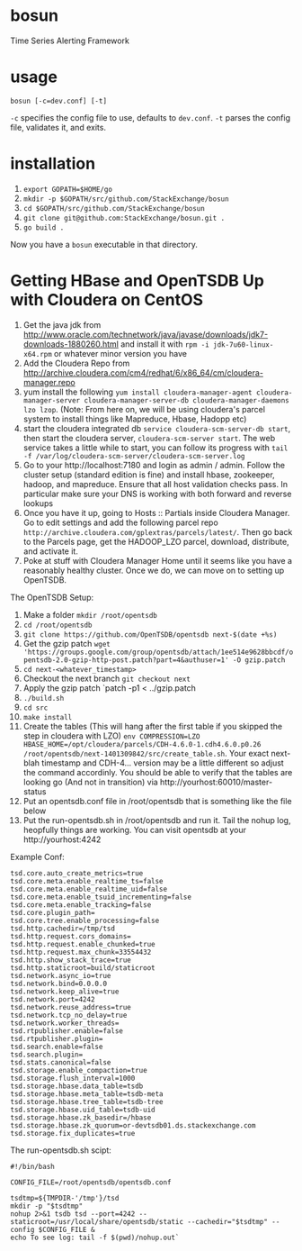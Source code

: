 bosun
====

Time Series Alerting Framework

# usage

`bosun [-c=dev.conf] [-t]`

`-c` specifies the config file to use, defaults to `dev.conf`. `-t` parses the config file, validates it, and exits.

# installation

1. `export GOPATH=$HOME/go`
1. `mkdir -p $GOPATH/src/github.com/StackExchange/bosun`
1. `cd $GOPATH/src/github.com/StackExchange/bosun`
1. `git clone git@github.com:StackExchange/bosun.git .`
1. `go build .`

Now you have a `bosun` executable in that directory.

Getting HBase and OpenTSDB Up with Cloudera on CentOS
====

1. Get the java jdk from http://www.oracle.com/technetwork/java/javase/downloads/jdk7-downloads-1880260.html and install it with `rpm -i jdk-7u60-linux-x64.rpm` or whatever minor version you have
2. Add the Cloudera Repo from http://archive.cloudera.com/cm4/redhat/6/x86_64/cm/cloudera-manager.repo
3. yum install the following `yum install cloudera-manager-agent cloudera-manager-server cloudera-manager-server-db cloudera-manager-daemons lzo lzop`. (Note: From here on, we will be using cloudera's parcel system to install things like Mapreduce, Hbase, Hadopp etc)
4. start the cloudera integrated db `service cloudera-scm-server-db start`, then start the cloudera server, `cloudera-scm-server start`. The web service takes a little while to start, you can follow its progress with `tail -f /var/log/cloudera-scm-server/cloudera-scm-server.log`
5. Go to your http://localhost:7180 and login as admin / admin. Follow the cluster setup (standard edition is fine) and install hbase, zookeeper, hadoop, and mapreduce. Ensure that all host validation checks pass. In particular make sure your DNS is working with both forward and reverse lookups
6. Once you have it up, going to Hosts :: Partials inside Cloudera Manager. Go to edit settings and add the following parcel repo `http://archive.cloudera.com/gplextras/parcels/latest/`. Then go back to the Parcels page, get the HADOOP_LZO parcel, download, distribute, and activate it.
7. Poke at stuff with Cloudera Manager Home until it seems like you have a reasonably healthy cluster. Once we do, we can move on to setting up OpenTSDB. 

The OpenTSDB Setup:

1. Make a folder `mkdir /root/opentsdb`
2. `cd /root/opentsdb`
3. `git clone https://github.com/OpenTSDB/opentsdb next-$(date +%s)`
4. Get the gzip patch `wget 'https://groups.google.com/group/opentsdb/attach/1ee514e9628bbcdf/opentsdb-2.0-gzip-http-post.patch?part=4&authuser=1' -O gzip.patch` 
5. `cd next-<whatever_timestamp>`
6. Checkout the next branch `git checkout next`
6. Apply the gzip patch `patch -p1 < ../gzip.patch
7. `./build.sh`
8. `cd src`
9. `make install`
10. Create the tables (This will hang after the first table if you skipped the step in cloudera with LZO) `env COMPRESSION=LZO HBASE_HOME=/opt/cloudera/parcels/CDH-4.6.0-1.cdh4.6.0.p0.26 /root/opentsdb/next-1401309842/src/create_table.sh`. Your exact next-blah timestamp and CDH-4... version may be a little different so adjust the command accordinly. You should be able to verify that the tables are looking go (And not in transition) via http://yourhost:60010/master-status
11. Put an opentsdb.conf file in /root/opentsdb that is something like the file below
12. Put the run-opentsdb.sh in /root/opentsdb and run it. Tail the nohup log, heopfully things are working. You can visit opentsdb at your http://yourhost:4242

Example Conf:
```
tsd.core.auto_create_metrics=true
tsd.core.meta.enable_realtime_ts=false
tsd.core.meta.enable_realtime_uid=false
tsd.core.meta.enable_tsuid_incrementing=false
tsd.core.meta.enable_tracking=false
tsd.core.plugin_path=
tsd.core.tree.enable_processing=false
tsd.http.cachedir=/tmp/tsd
tsd.http.request.cors_domains=
tsd.http.request.enable_chunked=true
tsd.http.request.max_chunk=33554432
tsd.http.show_stack_trace=true
tsd.http.staticroot=build/staticroot
tsd.network.async_io=true
tsd.network.bind=0.0.0.0
tsd.network.keep_alive=true
tsd.network.port=4242
tsd.network.reuse_address=true
tsd.network.tcp_no_delay=true
tsd.network.worker_threads=
tsd.rtpublisher.enable=false
tsd.rtpublisher.plugin=
tsd.search.enable=false
tsd.search.plugin=
tsd.stats.canonical=false
tsd.storage.enable_compaction=true
tsd.storage.flush_interval=1000
tsd.storage.hbase.data_table=tsdb
tsd.storage.hbase.meta_table=tsdb-meta
tsd.storage.hbase.tree_table=tsdb-tree
tsd.storage.hbase.uid_table=tsdb-uid
tsd.storage.hbase.zk_basedir=/hbase
tsd.storage.hbase.zk_quorum=or-devtsdb01.ds.stackexchange.com
tsd.storage.fix_duplicates=true
```

The run-opentsdb.sh scipt:
```
#!/bin/bash

CONFIG_FILE=/root/opentsdb/opentsdb.conf

tsdtmp=${TMPDIR-'/tmp'}/tsd
mkdir -p "$tsdtmp"
nohup 2>&1 tsdb tsd --port=4242 --staticroot=/usr/local/share/opentsdb/static --cachedir="$tsdtmp" --config $CONFIG_FILE &
echo To see log: tail -f $(pwd)/nohup.out`
```


